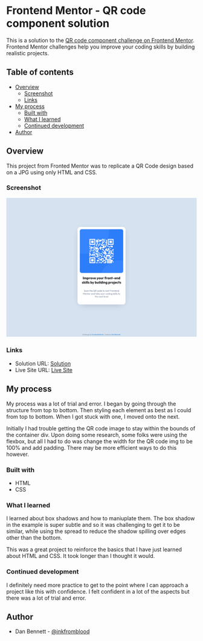 # Frontend Mentor - QR code component solution

This is a solution to the [QR code component challenge on Frontend Mentor](https://www.frontendmentor.io/challenges/qr-code-component-iux_sIO_H). Frontend Mentor challenges help you improve your coding skills by building realistic projects.

## Table of contents

- [Overview](#overview)
  - [Screenshot](#screenshot)
  - [Links](#links)
- [My process](#my-process)
  - [Built with](#built-with)
  - [What I learned](#what-i-learned)
  - [Continued development](#continued-development)
- [Author](#author)

## Overview
This project from Fronted Mentor was to replicate a QR Code design based on a JPG using only HTML and CSS.
### Screenshot

![](https://github.com/inkfromblood/frontendmentor-QR-code-challenge/blob/main/images/screenshot.jpeg)

### Links

- Solution URL: [Solution](https://inkfromblood.github.io/frontendmentor-QR-code-challenge/)
- Live Site URL: [Live Site](https://inkfromblood.github.io/frontendmentor-QR-code-challenge/)

## My process
My process was a lot of trial and error.
I began by going through the structure from top to bottom.
Then styling each element as best as I could from top to bottom. When I got stuck with one, I moved onto the next.

Initially I had trouble getting the QR code image to stay within the bounds of the container div.
Upon doing some research, some folks were using the flexbox, but all I had to do was change the width for the QR code img to be 100% and add padding.
There may be more efficient ways to do this however.

### Built with

- HTML
- CSS

### What I learned

I learned about box shadows and how to maniuplate them. The box shadow in the example is super subtle and so it was challenging to get it to be similar, while using the spread to reduce the shadow spilling over edges other than the bottom.

This was a great project to reinforce the basics that I have just learned about HTML and CSS.
It took longer than I thought it would.

### Continued development

I definitely need more practice to get to the point where I can approach a project like this with confidence.
I felt confident in a lot of the aspects but there was a lot of trial and error.

## Author

- Dan Bennett - [@inkfromblood](https://www.frontendmentor.io/profile/inkfromblood)
